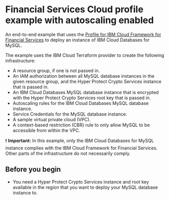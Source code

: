 # Financial Services Cloud profile example with autoscaling enabled

An end-to-end example that uses the [Profile for IBM Cloud Framework for Financial Services](https://github.com/terraform-ibm-modules/terraform-ibm-icd-MySQL/tree/main/modules/fscloud) to deploy an instance of IBM Cloud Databases for MySQL.

The example uses the IBM Cloud Terraform provider to create the following infrastructure:

- A resource group, if one is not passed in.
- An IAM authorization between all MySQL database instances in the given resource group, and the Hyper Protect Crypto Services instance that is passed in.
- An IBM Cloud Databases MySQL database instance that is encrypted with the Hyper Protect Crypto Services root key that is passed in.
- Autoscaling rules for the IBM Cloud Databases MySQL database instance.
- Service Credentials for the MySQL database instance.
- A sample virtual private cloud (VPC).
- A context-based restriction (CBR) rule to only allow MySQL to be accessible from within the VPC.

:exclamation: **Important:** In this example, only the IBM Cloud Databases for MySQL instance complies with the IBM Cloud Framework for Financial Services. Other parts of the infrastructure do not necessarily comply.

## Before you begin

- You need a Hyper Protect Crypto Services instance and root key available in the region that you want to deploy your MySQL database instance to.

